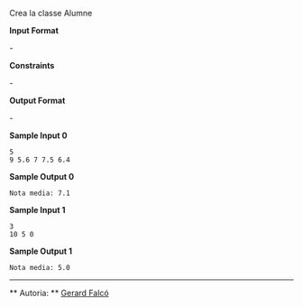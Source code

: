 Crea la classe Alumne

**Input Format**

\-

**Constraints**

\-

**Output Format**

\-

**Sample Input 0**

    5
    9 5.6 7 7.5 6.4

**Sample Output 0**

    Nota media: 7.1

**Sample Input 1**

    3
    10 5 0

**Sample Output 1**

    Nota media: 5.0

----------

** Autoria: **
[Gerard Falcó](https://github.com/gerardfp)
